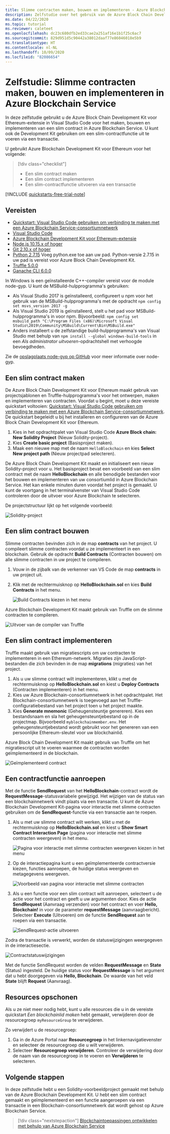 ```yaml
---
title: Slimme contracten maken, bouwen en implementeren - Azure Blockchain Service
description: Zelfstudie over het gebruik van de Azure Block Chain Development Kit voor Ethereum-extensie in Visual Studio Code voor het maken, bouwen en implementeren van een slim contract in Azure Blockchain Service.
ms.date: 04/22/2020
ms.topic: tutorial
ms.reviewer: caleteet
ms.openlocfilehash: dc23c680dfb2ed33cae2a251af16e1b1f25c6ac7
ms.sourcegitcommit: 829d951d5c90442a38012daaf77e86046018e5b9
ms.translationtype: HT
ms.contentlocale: nl-NL
ms.lasthandoff: 10/09/2020
ms.locfileid: "82086654"
---
```

# <a name="tutorial-create-buildanddeploysmartcontracts-on-azure-blockchain-service"></a>Zelfstudie: Slimme contracten maken, bouwen en implementeren in Azure Blockchain Service

In deze zelfstudie gebruikt u de Azure Block Chain Development Kit voor Ethereum-extensie in Visual Studio Code voor het maken, bouwen en implementeren van een slim contract in Azure Blockchain Service. U kunt ook de Development Kit gebruiken om een slim-contractfunctie uit te voeren via een transactie.

U gebruikt Azure Blockchain Development Kit voor Ethereum voor het volgende:

> [!div class="checklist"]
> * Een slim contract maken
> * Een slim contract implementeren
> * Een slim-contractfunctie uitvoeren via een transactie

[!INCLUDE [quickstarts-free-trial-note](../../../includes/quickstarts-free-trial-note.md)]

## <a name="prerequisites"></a>Vereisten

* [Quickstart: Visual Studio Code gebruiken om verbinding te maken met een Azure Blockchain Service-consortiumnetwerk](connect-vscode.md)
* [Visual Studio Code](https://code.visualstudio.com/Download)
* [Azure Blockchain Development Kit voor Ethereum-extensie](https://marketplace.visualstudio.com/items?itemName=AzBlockchain.azure-blockchain)
* [Node.js 10.15.x of hoger](https://nodejs.org/download)
* [Git 2.10.x of hoger](https://git-scm.com)
* [Python 2.7.15](https://www.python.org/downloads/release/python-2715/) Voeg python.exe toe aan uw pad. Python-versie 2.7.15 in uw pad is vereist voor Azure Block Chain Development Kit.
* [Truffle 5.0.0](https://www.trufflesuite.com/docs/truffle/getting-started/installation)
* [Ganache CLI 6.0.0](https://github.com/trufflesuite/ganache-cli)

In Windows is een geïnstalleerde C++-compiler vereist voor de module node-gyp. U kunt de MSBuild-hulpprogramma's gebruiken:

* Als Visual Studio 2017 is geïnstalleerd, configureert u npm voor het gebruik van de MSBuild-hulpprogramma's met de opdracht `npm config set msvs_version 2017 -g`
* Als Visual Studio 2019 is geïnstalleerd, stelt u het pad voor MSBuild-hulpprogramma's in voor npm. Bijvoorbeeld: `npm config set msbuild_path "C:\Program Files (x86)\Microsoft Visual Studio\2019\Community\MSBuild\Current\Bin\MSBuild.exe"`
* Anders installeert u de zelfstandige build-hulpprogramma's van Visual Studio met behulp van `npm install --global windows-build-tools` in een *Als administrator uitvoeren*-opdrachtshell met verhoogde bevoegdheden.

Zie de [opslagplaats node-gyp op GitHub](https://github.com/nodejs/node-gyp) voor meer informatie over node-gyp.

## <a name="create-a-smart-contract"></a>Een slim contract maken

De Azure Block Chain Development Kit voor Ethereum maakt gebruik van projectsjablonen en Truffle-hulpprogramma's voor het ontwerpen, maken en implementeren van contracten. Voordat u begint, moet u deze vereiste quickstart voltooien: [Quickstart: Visual Studio Code gebruiken om verbinding te maken met een Azure Blockchain Service-consortiumnetwerk](connect-vscode.md). De quickstart begeleidt u bij het installeren en configureren van de Azure Block Chain Development Kit voor Ethereum.

1. Kies in het opdrachtpalet van Visual Studio Code **Azure Block chain: New Solidity Project** (Nieuw Solidity-project).
1. Kies **Create basic project** (Basisproject maken).
1. Maak een nieuwe map met de naam `HelloBlockchain` en kies **Select New project path** (Nieuw projectpad selecteren).

De Azure Block Chain Development Kit maakt en initialiseert een nieuw Solidity-project voor u. Het basisproject bevat een voorbeeld van een slim contract met de naam **HelloBlockchain** en alle benodigde bestanden voor het bouwen en implementeren van uw consortiumlid in Azure Blockchain Service. Het kan enkele minuten duren voordat het project is gemaakt. U kunt de voortgang in het terminalvenster van Visual Studio Code controleren door de uitvoer voor Azure Blockchain te selecteren.

De projectstructuur lijkt op het volgende voorbeeld:

   ![Solidity-project](./media/send-transaction/solidity-project.png)

## <a name="build-a-smart-contract"></a>Een slim contract bouwen

Slimme contracten bevinden zich in de map **contracts** van het project. U compileert slimme contracten voordat u ze implementeert in een blockchain. Gebruik de opdracht **Build Contracts** (Contracten bouwen) om alle slimme contracten in uw project te compileren.

1. Vouw in de zijbalk van de verkenner van VS Code de map **contracts** in uw project uit.
1. Klik met de rechtermuisknop op **HelloBlockchain.sol** en kies **Build Contracts** in het menu.

    ![Build Contracts kiezen in het menu ](./media/send-transaction/build-contracts.png)

Azure Blockchain Development Kit maakt gebruik van Truffle om de slimme contracten te compileren.

![Uitvoer van de compiler van Truffle](./media/send-transaction/compile-output.png)

## <a name="deploy-a-smart-contract"></a>Een slim contract implementeren

Truffle maakt gebruik van migratiescripts om uw contracten te implementeren in een Ethereum-netwerk. Migraties zijn JavaScript-bestanden die zich bevinden in de map **migrations** (migraties) van het project.

1. Als u uw slimme contract wilt implementeren, klikt u met de rechtermuisknop op **HelloBlockchain.sol** en kiest u **Deploy Contracts** (Contracten implementeren) in het menu.
1. Kies uw Azure Blockchain-consortiumnetwerk in het opdrachtpalet. Het Blockchain-consortiumnetwerk is toegevoegd aan het Truffle-configuratiebestand van het project toen u het project maakte.
1. Kies **Generate mnemonic** (Geheugensteuntje genereren). Kies een bestandsnaam en sla het geheugensteuntjebestand op in de projectmap. Bijvoorbeeld `myblockchainmember.env`. Het geheugensteuntjebestand wordt gebruikt voor het genereren van een persoonlijke Ethereum-sleutel voor uw blockchainlid.

Azure Block Chain Development Kit maakt gebruik van Truffle om het migratiescript uit te voeren waarmee de contracten worden geïmplementeerd in de blockchain.

![Geïmplementeerd contract](./media/send-transaction/deploy-contract.png)

## <a name="call-a-contract-function"></a>Een contractfunctie aanroepen

Met de functie **SendRequest** van het **HelloBlockchain**-contract wordt de **RequestMessage**-statusvariabele gewijzigd. Het wijzigen van de status van een blockchainnetwerk vindt plaats via een transactie. U kunt de Azure Blockchain Development Kit-pagina voor interactie met slimme contracten gebruiken om de **SendRequest**-functie via een transactie aan te roepen.

1. Als u met uw slimme contract wilt werken, klikt u met de rechtermuisknop op **HelloBlockchain.sol** en kiest u **Show Smart Contract Interaction Page** (pagina voor interactie met slimme contracten weergeven) in het menu.

    ![Pagina voor interactie met slimme contracten weergeven kiezen in het menu](./media/send-transaction/contract-interaction.png)

1. Op de interactiepagina kunt u een geïmplementeerde contractversie kiezen, functies aanroepen, de huidige status weergeven en metagegevens weergeven.

    ![Voorbeeld van pagina voor interactie met slimme contracten](./media/send-transaction/interaction-page.png)

1. Als u een functie voor een slim contract wilt aanroepen, selecteert u de actie voor het contract en geeft u uw argumenten door. Kies de actie **SendRequest** (Aanvraag verzenden) voor het contract en voer **Hello, Blockchain!** in voor de parameter **requestMessage** (aanvraagbericht). Selecteer **Execute** (Uitvoeren) om de functie **SendRequest** aan te roepen via een transactie.

    ![SendRequest-actie uitvoeren](./media/send-transaction/sendrequest-action.png)

Zodra de transactie is verwerkt, worden de statuswijzigingen weergegeven in de interactiesectie.

![Contractstatuswijzigingen](./media/send-transaction/contract-state.png)

Met de functie SendRequest worden de velden **RequestMessage** en **State** (Status) ingesteld. De huidige status voor **RequestMessage** is het argument dat u hebt doorgegeven via **Hello, Blockchain**. De waarde van het veld **State** blijft **Request** (Aanvraag).

## <a name="clean-up-resources"></a>Resources opschonen

Als u ze niet meer nodig hebt, kunt u alle resources die u in de vereiste quickstart *Een blockchainlid maken* hebt gemaakt, verwijderen door de resourcegroep `myResourceGroup` te verwijderen.

Zo verwijdert u de resourcegroep:

1. Ga in de Azure Portal naar **Resourcegroep** in het linkernavigatievenster en selecteer de resourcegroep die u wilt verwijderen.
1. Selecteer **Resourcegroep verwijderen**. Controleer de verwijdering door de naam van de resourcegroep in te voeren en **Verwijderen** te selecteren.

## <a name="next-steps"></a>Volgende stappen

In deze zelfstudie hebt u een Solidity-voorbeeldproject gemaakt met behulp van de Azure Blockchain Development Kit. U hebt een slim contract gemaakt en geïmplementeerd en een functie aangeroepen via een transactie in een Blockchain-consortiumnetwerk dat wordt gehost op Azure Blockchain Service.

> [!div class="nextstepaction"]
> [Blockchaintoepassingen ontwikkelen met behulp van Azure Blockchain Service](develop.md)
